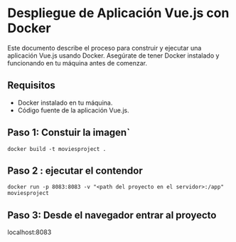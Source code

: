 # Despliegue de Aplicación Vue.js con Docker

Este documento describe el proceso para construir y ejecutar una aplicación Vue.js usando Docker. Asegúrate de tener Docker instalado y funcionando en tu máquina antes de comenzar.

## Requisitos

- Docker instalado en tu máquina.
- Código fuente de la aplicación Vue.js.

## Paso 1: Constuir la imagen`

`docker build -t moviesproject .`

## Paso 2 : ejecutar el contendor
`docker run -p 8083:8083 -v "<path del proyecto en el servidor>:/app" moviesproject`

## Paso 3: Desde el navegador entrar al proyecto
localhost:8083